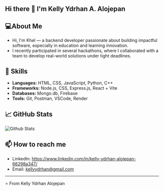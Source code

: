 ## Hi there 👋 I'm Kelly Ydrhan A. Alojepan

## 💻About Me
- Hi, I'm Khel — a backend developer passionate about building impactful software, especially in education and learning innovation.
- I recently participated in several hackathons, where I collaborated with a team to develop real-world solutions under tight deadlines.

## 🚀 Skills
- **Languages:** HTML, CSS, JavaScript, Python, C++
- **Frameworks:** Node.js, CSS, Express.js, React + Vite
- **Databases:** Mongo.db, Firebase
- **Tools:** Git, Postman, VSCode, Render

## 📈 GitHub Stats
![Github Stats](https://github-readme-stats.vercel.app/api?username=hiimkhel&show_icons=true&theme=radical)


## 📫 How to reach me
- LinkedIn: https://www.linkedin.com/in/kelly-ydrhan-alojepan-66298a347/
- Email: kellyydrhan@gmail.com

---
⭐️ From Kelly Ydrhan Alojepan



